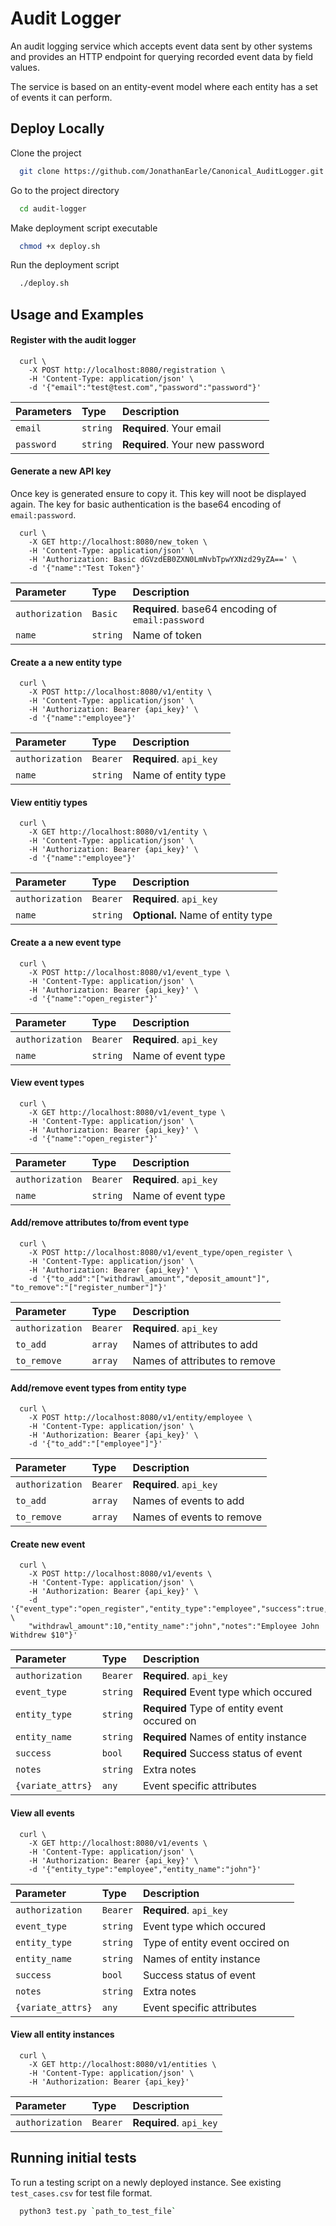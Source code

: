 
# Audit Logger

An audit logging service which accepts event data 
sent by other systems and provides an HTTP endpoint 
for querying recorded event data by field values.

The service is based on an entity-event model where each 
entity has a set of events it can perform.



## Deploy Locally

Clone the project

```bash
  git clone https://github.com/JonathanEarle/Canonical_AuditLogger.git
```

Go to the project directory

```bash
  cd audit-logger
```

Make deployment script executable

```bash
  chmod +x deploy.sh
```

Run the deployment script

```bash
  ./deploy.sh
```


## Usage and Examples

#### Register with the audit logger

```http
  curl \
    -X POST http://localhost:8080/registration \
    -H 'Content-Type: application/json' \
    -d '{"email":"test@test.com","password":"password"}'
```

| Parameters| Type     | Description                |
| :-------- | :------- | :------------------------- |
| `email` | `string` | **Required**. Your email |
| `password` | `string` | **Required**. Your new password |



#### Generate a new API key

Once key is generated ensure to copy it. This key will noot be displayed again.
The key for basic authentication is the base64 encoding of `email:password`.

```http
  curl \
    -X GET http://localhost:8080/new_token \
    -H 'Content-Type: application/json' \
    -H 'Authorization: Basic dGVzdEB0ZXN0LmNvbTpwYXNzd29yZA==' \
    -d '{"name":"Test Token"}' 
```

| Parameter | Type     | Description                       |
| :-------- | :------- | :-------------------------------- |
| `authorization`      | `Basic` | **Required**. base64 encoding of `email:password` |
| `name`      | `string` | Name of token |


#### Create a a new entity type

```http
  curl \
    -X POST http://localhost:8080/v1/entity \
    -H 'Content-Type: application/json' \
    -H 'Authorization: Bearer {api_key}' \
    -d '{"name":"employee"}' 
```

| Parameter | Type     | Description                       |
| :-------- | :------- | :-------------------------------- |
| `authorization`      | `Bearer` | **Required**. `api_key` |
| `name`      | `string` | Name of entity type |

#### View entitiy types

```http
  curl \
    -X GET http://localhost:8080/v1/entity \
    -H 'Content-Type: application/json' \
    -H 'Authorization: Bearer {api_key}' \
    -d '{"name":"employee"}' 
```

| Parameter | Type     | Description                       |
| :-------- | :------- | :-------------------------------- |
| `authorization`      | `Bearer` | **Required**. `api_key` |
| `name`      | `string` | **Optional.** Name of entity type |



#### Create a a new event type

```http
  curl \
    -X POST http://localhost:8080/v1/event_type \
    -H 'Content-Type: application/json' \
    -H 'Authorization: Bearer {api_key}' \
    -d '{"name":"open_register"}' 
```

| Parameter | Type     | Description                       |
| :-------- | :------- | :-------------------------------- |
| `authorization`      | `Bearer` | **Required**. `api_key` |
| `name`      | `string` | Name of event type |

#### View event types

```http
  curl \
    -X GET http://localhost:8080/v1/event_type \
    -H 'Content-Type: application/json' \
    -H 'Authorization: Bearer {api_key}' \
    -d '{"name":"open_register"}' 
```

| Parameter | Type     | Description                       |
| :-------- | :------- | :-------------------------------- |
| `authorization`      | `Bearer` | **Required**. `api_key` |
| `name`      | `string` | Name of event type |



#### Add/remove attributes to/from event type

```http
  curl \
    -X POST http://localhost:8080/v1/event_type/open_register \
    -H 'Content-Type: application/json' \
    -H 'Authorization: Bearer {api_key}' \
    -d '{"to_add":"["withdrawl_amount","deposit_amount"]", "to_remove":"["register_number"]"}' 
```

| Parameter | Type     | Description                       |
| :-------- | :------- | :-------------------------------- |
| `authorization`      | `Bearer` | **Required**. `api_key` |
| `to_add`      | `array` | Names of attributes to add |
| `to_remove`      | `array` | Names of attributes to remove |


#### Add/remove event types from entity type

```http
  curl \
    -X POST http://localhost:8080/v1/entity/employee \
    -H 'Content-Type: application/json' \
    -H 'Authorization: Bearer {api_key}' \
    -d '{"to_add":"["employee"]"}' 
```

| Parameter | Type     | Description                       |
| :-------- | :------- | :-------------------------------- |
| `authorization`      | `Bearer` | **Required**. `api_key` |
| `to_add`      | `array` | Names of events to add |
| `to_remove`      | `array` | Names of events to remove |


#### Create new event

```http
  curl \
    -X POST http://localhost:8080/v1/events \
    -H 'Content-Type: application/json' \
    -H 'Authorization: Bearer {api_key}' \
    -d '{"event_type":"open_register","entity_type":"employee","success":true, \
    "withdrawl_amount":10,"entity_name":"john","notes":"Employee John Withdrew $10"}' 
```

| Parameter | Type     | Description                       |
| :-------- | :------- | :-------------------------------- |
| `authorization`      | `Bearer` | **Required**. `api_key` |
| `event_type`      | `string` |  **Required** Event type which occured |
| `entity_type`      | `string` |  **Required** Type of entity event occured on |
| `entity_name`      | `string` |  **Required** Names of entity instance |
| `success`      | `bool` |  **Required** Success status of event |
| `notes`      | `string` |  Extra notes |
| `{variate_attrs}`      | `any` | Event specific attributes |



#### View all events

```http
  curl \
    -X GET http://localhost:8080/v1/events \
    -H 'Content-Type: application/json' \
    -H 'Authorization: Bearer {api_key}' \
    -d '{"entity_type":"employee","entity_name":"john"}' 
```

| Parameter | Type     | Description                       |
| :-------- | :------- | :-------------------------------- |
| `authorization`      | `Bearer` | **Required**. `api_key` |
| `event_type`      | `string` | Event type which occured |
| `entity_type`      | `string` | Type of entity event occired on |
| `entity_name`      | `string` | Names of entity instance |
| `success`      | `bool` | Success status of event |
| `notes`      | `string` | Extra notes |
| `{variate_attrs}`      | `any` | Event specific attributes |

#### View all entity instances

```http
  curl \
    -X GET http://localhost:8080/v1/entities \
    -H 'Content-Type: application/json' \
    -H 'Authorization: Bearer {api_key}'
```

| Parameter | Type     | Description                       |
| :-------- | :------- | :-------------------------------- |
| `authorization`      | `Bearer` | **Required**. `api_key` |






## Running initial tests

To run a testing script on a newly deployed instance.
See existing `test_cases.csv` for test file format.

```bash
  python3 test.py `path_to_test_file`
```

